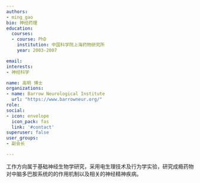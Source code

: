 ```yaml
---
authors:
- ming_gao
bio: 神经药理
education:
  courses:
  - course: PhD
    institution: 中国科学院上海药物研究所
    year: 2003-2007

email: 
interests:
- 神经科学

name: 高明 博士
organizations:
- name: Barrow Neurological Institute
  url: "https://www.barrowneur.org/"
role: 
social:
- icon: envelope
  icon_pack: fas
  link: '#contact'
superuser: false
user_groups:
- 副会长

---
```


工作方向属于基础神经生物学研究，采用电生理技术及行为学实验，研究成瘾药物对中脑多巴胺系统的的作用机制以及相关的神经精神疾病。